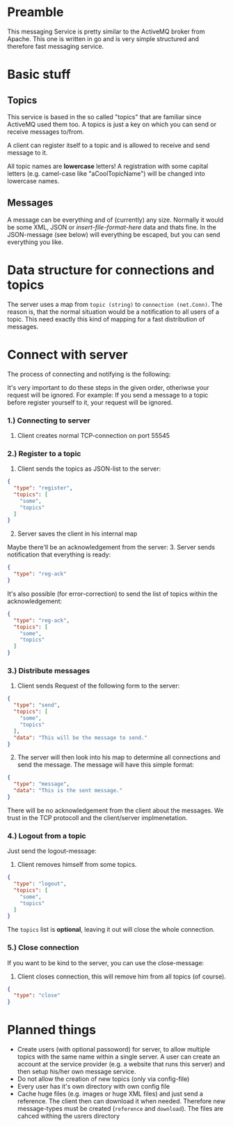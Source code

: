 # Preamble
This messaging Service is pretty similar to the ActiveMQ broker from Apache. This one is written in go and is very simple structured and therefore fast messaging service.

# Basic stuff
## Topics
This service is based in the so called "topics" that are familiar since ActiveMQ used them too.
A topics is just a key on which you can send or receive messages to/from.

A client can register itself to a topic and is allowed to receive and send message to it.

All topic names are __lowercase__ letters! A registration with some capital letters (e.g. camel-case like "aCoolTopicName") will be changed into lowercase names.

## Messages
A message can be everything and of (currently) any size. Normally it would be some XML, JSON or *insert-file-format-here* data and thats fine. In the JSON-message (see below) will everything be escaped, but you can send everything you like.

# Data structure for connections and topics
The server uses a map from `topic (string)` to `connection (net.Conn)`. The reason is, that the normal situation would be a notification to all users of a topic. This need exactly this kind of mapping for a fast distribution of messages.
# Connect with server
The process of connecting and notifying is the following:

It's very important to do these steps in the given order, otheriwse your request will be ignored. For example: If you send a message to a topic before register yourself to it, your request will be ignored.

### 1.) Connecting to server
1. Client creates normal TCP-connection on port 55545

### 2.) Register to a topic
1. Client sends the topics as JSON-list to the server:
```json
{
  "type": "register",
  "topics": [
    "some",
    "topics"
  ]
}
```
2. Server saves the client in his internal map

Maybe there'll be an acknowledgement from the server:
3. Server sends notification that everything is ready:
```json
{
  "type": "reg-ack"
}
```
It's also possible (for error-correction) to send the list of topics within the acknowledgement:
```json
{
  "type": "reg-ack",
  "topics": [
    "some",
    "topics"
  ]
}
```

### 3.) Distribute messages
1. Client sends Request of the following form to the server:
```json
{
  "type": "send",
  "topics": [
    "some",
    "topics"
  ],
  "data": "This will be the message to send."
}
```
2. The server will then look into his map to determine all connections and send the message. The message will have this simple format:
```json
{
  "type": "message",
  "data": "This is the sent message."
}
```
There will be no acknowledgement from the client about the messages. We trust in the TCP protocoll and the client/server implmenetation.

### 4.) Logout from a topic
Just send the logout-message:
1. Client removes himself from some topics.
```json
{
  "type": "logout",
  "topics": [
    "some",
    "topics"
  ]
}
```
The `topics` list is __optional__, leaving it out will close the whole connection.

### 5.) Close connection
If you want to be kind to the server, you can use the close-message:
1. Client closes connection, this will remove him from all topics (of course).
```json
{
  "type": "close"
}
```

# Planned things
* Create users (with optional passoword) for server, to allow multiple topics with the same name within a single server. A user can create an account at the service provider (e.g. a website that runs this server) and then setup his/her own message service.
* Do not allow the creation of new topics (only via config-file)
* Every user has it's own directory with own config file
* Cache huge files (e.g. images or huge XML files) and just send a reference. The client then can download it when needed. Therefore new message-types must be created (`reference` and `download`). The files are cahced withing the usrers directory
